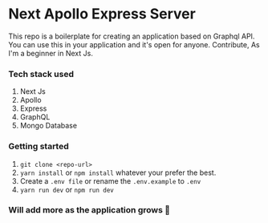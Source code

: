 # Next Apollo Express Server
This repo is a boilerplate for creating an application based on Graphql API. You can use this in your application and it's open for anyone. Contribute, As I'm a beginner in Next Js.

### Tech stack used
1. Next Js
2. Apollo
3. Express
4. GraphQL
5. Mongo Database

### Getting started
1. ``` git clone <repo-url> ```
2. ```yarn install``` or ```npm install``` whatever your prefer the best.
3. Create a ```.env file``` or rename the ```.env.example``` to ```.env```
4. ```yarn run dev``` or ```npm run dev```


### Will add more as the application grows :rocket:
